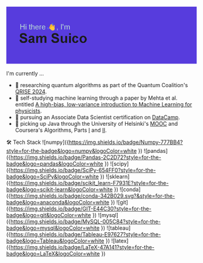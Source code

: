 ![Header](https://github.com/hydroforth/hydroforth/blob/main/banner.png?raw=true)

I'm currently ...
- 🔬 researching quantum algorithms as part of the Quantum Coalition's [QRISE 2024](https://www.quantumcoalition.io/).
- 🌱 self-studying machine learning through a paper by Mehta et al. entitled [A high-bias, low-variance introduction to Machine Learning for physicists](https://arxiv.org/abs/1803.08823).
- 🚀 pursuing an Associate Data Scientist certification on [DataCamp](https://www.datacamp.com/portfolio/johnsamuelsuico).
- 🔭 picking up Java through the University of Helsinki's [MOOC](https://java-programming.mooc.fi/) and Coursera's Algorithms, Parts [I](https://www.coursera.org/learn/algorithms-part1) and [II](https://www.coursera.org/learn/algorithms-part2).

🛠️ Tech Stack
![numpy]({https://img.shields.io/badge/Numpy-777BB4?style=for-the-badge&logo=numpy&logoColor=white
})
![pandas]({https://img.shields.io/badge/Pandas-2C2D72?style=for-the-badge&logo=pandas&logoColor=white
})
![scipy]({https://img.shields.io/badge/SciPy-654FF0?style=for-the-badge&logo=SciPy&logoColor=white
})
![sklearn]({https://img.shields.io/badge/scikit_learn-F7931E?style=for-the-badge&logo=scikit-learn&logoColor=white
})
![conda]({https://img.shields.io/badge/conda-342B029.svg?&style=for-the-badge&logo=anaconda&logoColor=white
})
![git]({https://img.shields.io/badge/GIT-E44C30?style=for-the-badge&logo=git&logoColor=white
})
![mysql]({https://img.shields.io/badge/MySQL-005C84?style=for-the-badge&logo=mysql&logoColor=white
})
![tableau]({https://img.shields.io/badge/Tableau-E97627?style=for-the-badge&logo=Tableau&logoColor=white
})
![latex]({https://img.shields.io/badge/LaTeX-47A141?style=for-the-badge&logo=LaTeX&logoColor=white
})



<!--
![image]({BadgeURLHere})
-->

<!-- ![Hydroforth's GitHub stats](https://github-readme-stats.vercel.app/api?username=hydroforth&show_icons=true&theme=transparent) -->

<!--
**Hydroforth/Hydroforth** is a ✨ _special_ ✨ repository because its `README.md` (this file) appears on your GitHub profile.

Here are some ideas to get you started:

- 🔭 I’m currently working on ...
- 🌱 I’m currently learning ...
- 👯 I’m looking to collaborate on ...
- 🤔 I’m looking for help with ...
- 💬 Ask me about ...
- 📫 How to reach me: ...
- 😄 Pronouns: ...
- ⚡ Fun fact: ...
-->
